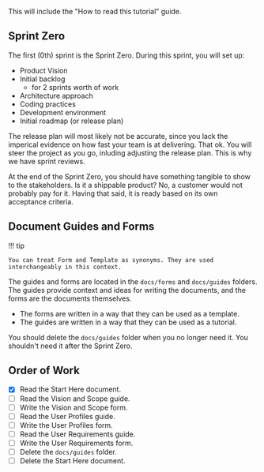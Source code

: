 This will include the "How to read this tutorial" guide.

## Sprint Zero

The first (0th) sprint is the Sprint Zero. During this sprint, you will set up:

* Product Vision
* Initial backlog
    * for 2 sprints worth of work
* Architecture approach
* Coding practices
* Development environment
* Initial roadmap (or release plan)

The release plan will most likely not be accurate, since you lack the imperical evidence on how fast your team is at delivering. That ok. You will steer the project as you go, inluding adjusting the release plan. This is why we have sprint reviews.

At the end of the Sprint Zero, you should have something tangible to show to the stakeholders. Is it a shippable product? No, a customer would not probably pay for it. Having that said, it is ready based on its own acceptance criteria.

## Document Guides and Forms

!!! tip

    You can treat Form and Template as synonyms. They are used interchangeably in this context.

The guides and forms are located in the `docs/forms` and `docs/guides` folders. The guides provide context and ideas for writing the documents, and the forms are the documents themselves.

* The forms are written in a way that they can be used as a template. 
* The guides are written in a way that they can be used as a tutorial.

You should delete the `docs/guides` folder when you no longer need it. You shouldn't need it after the Sprint Zero.

## Order of Work

- [x] Read the Start Here document.
- [ ] Read the Vision and Scope guide.
- [ ] Write the Vision and Scope form.
- [ ] Read the User Profiles guide.
- [ ] Write the User Profiles form.
- [ ] Read the User Requirements guide.
- [ ] Write the User Requirements form.
- [ ] Delete the `docs/guides` folder.
- [ ] Delete the Start Here document.